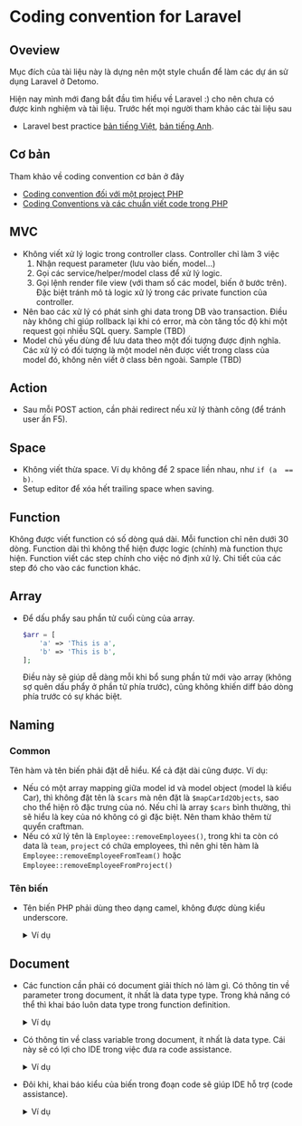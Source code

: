 # Coding convention for Laravel

## Oveview

Mục đích của tài liệu này là dựng nên một style chuẩn để làm các dự án sử dụng Laravel ở Detomo.

Hiện nay mình mới đang bắt đầu tìm hiểu về Laravel :) cho nên chưa có được kinh nghiệm và tài liệu.
Trước hết mọi người tham khảo các tài liệu sau
* Laravel best practice [bản tiếng Việt](https://chungnguyen.xyz/posts/code-laravel-lam-sao-cho-chuan), [bản tiếng Anh](https://github.com/alexeymezenin/laravel-best-practices).

## Cơ bản

Tham khảo về coding convention cơ bản ở đây
* [Coding convention đối với một project PHP](https://viblo.asia/p/coding-convention-doi-voi-mot-project-php-ORNZqNPrl0n)
* [Coding Conventions và các chuẩn viết code trong PHP](https://viblo.asia/p/coding-conventions-va-cac-chuan-viet-code-trong-php-naQZRbrGZvx)

## MVC

* Không viết xử lý logic trong controller class. Controller chỉ làm 3 việc
  1. Nhận request parameter (lưu vào biến, model...)
  2. Gọi các service/helper/model class để xử lý logic.
  3. Gọi lệnh render file view (với tham số các model, biến ở bước trên).
  Đặc biệt tránh mô tả logic xử lý trong các private function của controller.
* Nên bao các xử lý có phát sinh ghi data trong DB vào transaction. Điều này không chỉ giúp rollback lại khi có error, mà còn tăng tốc độ khi một request gọi nhiều SQL query.
  Sample (TBD)
* Model chủ yếu dùng để lưu data theo một đối tượng được định nghĩa.
  Các xử lý có đối tượng là một model nên được viết trong class của model đó, không nên viết ở class bên ngoài.
  Sample (TBD)


## Action

* Sau mỗi POST action, cần phải redirect nếu xử lý thành công (để tránh user ấn F5).

## Space

* Không viết thừa space. Ví dụ không để 2 space liền nhau, như `if (a  == b)`.
* Setup editor để xóa hết trailing space when saving.

## Function

Không được viết function có số dòng quá dài. Mỗi function chỉ nên dưới 30 dòng.
Function dài thì không thể hiện được logic (chính) mà function thực hiện.
Function viết các step chính cho việc nó định xử lý. Chi tiết của các step đó cho vào các function khác.

## Array

* Để dấu phẩy sau phần tử cuối cùng của array.
  ```php
  $arr = [
      'a' => 'This is a',
      'b' => 'This is b',
  ];
  ```
  Điều này sẽ giúp dễ dàng mỗi khi bổ sung phần tử mới vào array (không sợ quên dấu phẩy ở phần tử phía trước), cũng không khiến diff báo dòng phía trước có sự khác biệt.

## Naming

### Common

Tên hàm và tên biến phải đặt dễ hiểu. Kể cả đặt dài cũng được.
Ví dụ:
* Nếu có một array mapping giữa model id và model object (model là kiểu Car), thì không đặt tên là `$cars` mà nên đặt là `$mapCarId2Objects`, sao cho thể hiện rõ đặc trưng của nó. Nếu chỉ là array `$cars` bình thường, thì sẽ hiểu là key của nó không có gì đặc biệt. Nên tham khảo thêm từ quyển craftman.
* Nếu có xử lý tên là `Employee::removeEmployees()`, trong khi ta còn có data là `team`, `project` có chứa employees, thì nên ghi tên hàm là `Employee::removeEmployeeFromTeam()` hoặc `Employee::removeEmployeeFromProject()`

### Tên biến

* Tên biến PHP phải dùng theo dạng camel, không được dùng kiểu underscore.
  <details>
  <summary>Ví dụ</summary>

  ```php
  // Nên đặt tên
  private $employeeName;

  // Không đặt tên
  private $employee_name;
  ```
  </details>

## Document

* Các function cần phải có document giải thích nó làm gì.
  Có thông tin về parameter trong document, ít nhất là data type type. Trong khả năng có thể thì khai báo luôn data type trong function definition.
  <details>
  <summary>Ví dụ</summary>

  ```php
  /**
   * Copy data from another employee to this object.
   * @param Employee $employee
   * @return Employee $this object.
   */
  public function copyEmployee(Employee $source)
  {
    $this->attributes = $source->attributes;
  }
  ```
  </details>
* Có thông tin về class variable trong document, ít nhất là data type.
  Cái này sẽ có lợi cho IDE trong việc đưa ra code assistance.
  <details>
  <summary>Ví dụ</summary>

  ```php
  /**
   * Manipulate employee record in DB.
   */
  class Employee
  {
    /**
     * Name of employee.
     * @var string
     */
    private $name;
  }
  ```
  </details>
* Đôi khi, khai báo kiểu của biến trong đoạn code sẽ giúp IDE hỗ trợ (code assistance).
  <details>
  <summary>Ví dụ</summary>

  ```php
  /** @var Employee $employee */
  $employee = Employee::findOne(['id' => $id]);
  $employee->status = 1;
  ```
  </details>
